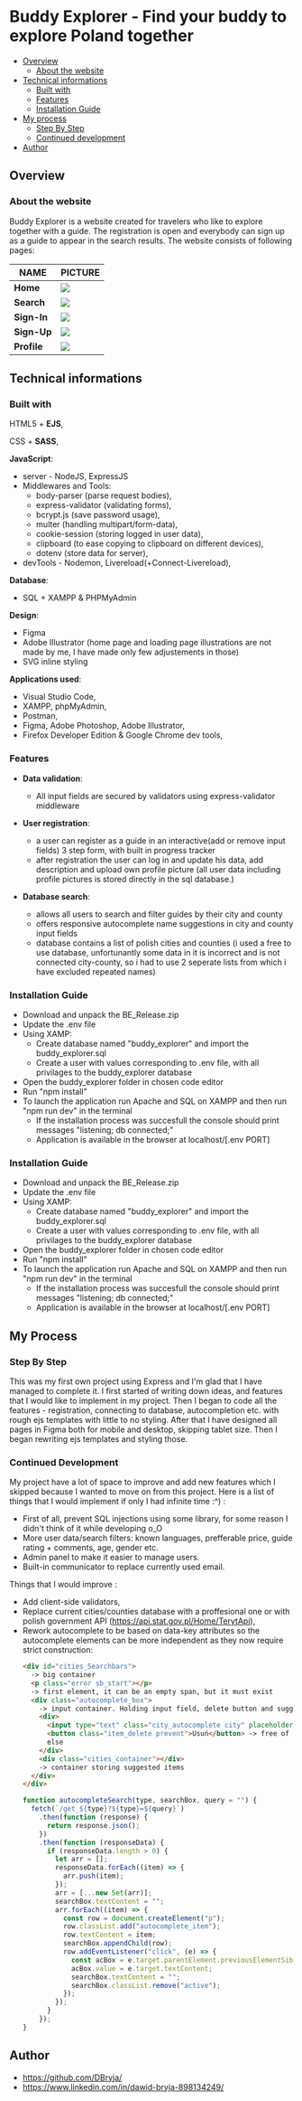 # Buddy Explorer - Find your buddy to explore Poland together

- [Overview](#overview)
  - [About the website](#about-the-website)
- [Technical informations](#technical-informations)
  - [Built with](#built-with)
  - [Features](#features)
  - [Installation Guide](#installation-guide)
- [My process](#my-process)
  - [Step By Step](#step-by-step)
  - [Continued development](#continued-development)
- [Author](#author)

## Overview

### About the website

Buddy Explorer is a website created for travelers who like to explore together with a guide.
The registration is open and everybody can sign up as a guide to appear in the search results.
The website consists of following pages:

| NAME        | PICTURE                          |
| ----------- | -------------------------------- |
| **Home**    | ![](./readme_files/homepage.png) |
| **Search**  | ![](./readme_files/search.png)   |
| **Sign-In** | ![](./readme_files/signin.png)   |
| **Sign-Up** | ![](./readme_files/signup.png)   |
| **Profile** | ![](./readme_files/profile.png)  |

## Technical informations

### Built with

HTML5 + **EJS**,

CSS + **SASS**,

**JavaScript**:

- server - NodeJS, ExpressJS
- Middlewares and Tools:
  - body-parser (parse request bodies),
  - express-validator (validating forms),
  - bcrypt.js (save password usage),
  - multer (handling multipart/form-data),
  - cookie-session (storing logged in user data),
  - clipboard (to ease copying to clipboard on different devices),
  - dotenv (store data for server),
- devTools - Nodemon, Livereload(+Connect-Livereload),

**Database**:

- SQL + XAMPP & PHPMyAdmin

**Design**:

- Figma
- Adobe Illustrator (home page and loading page illustrations are not made by me, I have made only few adjustements in those)
- SVG inline styling

**Applications used**:

- Visual Studio Code,
- XAMPP, phpMyAdmin,
- Postman,
- Figma, Adobe Photoshop, Adobe Illustrator,
- Firefox Developer Edition & Google Chrome dev tools,

### Features

- **Data validation**:

  - All input fields are secured by validators using express-validator middleware

- **User registration**:
  - a user can register as a guide in an interactive(add or remove input fields) 3 step form, with built in progress tracker
  - after registration the user can log in and update his data, add description and upload own profile picture (all user data including profile pictures is stored directly in the sql database.)
- **Database search**:
  - allows all users to search and filter guides by their city and county
  - offers responsive autocomplete name suggestions in city and county input fields
  - database contains a list of polish cities and counties (i used a free to use database, unfortunantly some data in it is incorrect and is not connected city-county, so i had to use 2 seperate lists from which i have excluded repeated names)

### Installation Guide

- Download and unpack the BE_Release.zip
- Update the .env file
- Using XAMP:
  - Create database named "buddy_explorer" and import the buddy_explorer.sql
  - Create a user with values corresponding to .env file, with all privilages to the buddy_explorer database
- Open the buddy_explorer folder in chosen code editor
- Run "npm install"
- To launch the application run Apache and SQL on XAMPP and then run "npm run dev" in the terminal
  - If the installation process was succesfull the console should print messages "listening; db connected;"
  - Application is available in the browser at localhost/[.env PORT]

### Installation Guide

- Download and unpack the BE_Release.zip
- Update the .env file
- Using XAMP:
  - Create database named "buddy_explorer" and import the buddy_explorer.sql
  - Create a user with values corresponding to .env file, with all privilages to the buddy_explorer database
- Open the buddy_explorer folder in chosen code editor
- Run "npm install"
- To launch the application run Apache and SQL on XAMPP and then run "npm run dev" in the terminal
  - If the installation process was succesfull the console should print messages "listening; db connected;"
  - Application is available in the browser at localhost/[.env PORT]

## My Process

### Step By Step

This was my first own project using Express and I'm glad that I have managed to complete it.
I first started of writing down ideas, and features that I would like to implement in my project.
Then I began to code all the features - registration, connecting to database, autocompletion etc. with rough ejs templates with little to no styling.
After that I have designed all pages in Figma both for mobile and desktop, skipping tablet size.
Then I began rewriting ejs templates and styling those.

### Continued Development

My project have a lot of space to improve and add new features which I skipped because I wanted to move on from this project.
Here is a list of things that I would implement if only I had infinite time :^) :
- First of all, prevent SQL injections using some library, for some reason I didn't think of it while developing o_O
- More user data/search filters: known languages, prefferable price, guide rating + comments, age, gender etc.
- Admin panel to make it easier to manage users.
- Built-in communicator to replace currently used email.

Things that I would improve :

- Add client-side validators,
- Replace current cities/counties database with a proffesional one or with polish government API (https://api.stat.gov.pl/Home/TerytApi),
- Rework autocomplete to be based on data-key attributes so the autocomplete elements can be more independent as they now require strict construction:
  ```html
  <div id="cities_Searchbars">
    -> big container
    <p class="error sb_start"></p>
    -> first element, it can be an empty span, but it must exist
    <div class="autocomplete_box">
      -> input container. Holding input field, delete button and suggestions container
      <div>
        <input type="text" class="city_autocomplete city" placeholder="city" name="city" autocomplete="off" />
        <button class="item_delete prevent">Usuń</button> -> free of choice element, may be a div, button or anything
        else
      </div>
      <div class="cities_container"></div>
      -> container storing suggested items
    </div>
  </div>
  ```
  ```js
  function autocompleteSearch(type, searchBox, query = "") {
    fetch(`/get_${type}?${type}=${query}`)
      .then(function (response) {
        return response.json();
      })
      .then(function (responseData) {
        if (responseData.length > 0) {
          let arr = [];
          responseData.forEach((item) => {
            arr.push(item);
          });
          arr = [...new Set(arr)];
          searchBox.textContent = "";
          arr.forEach((item) => {
            const row = document.createElement("p");
            row.classList.add("autocomplete_item");
            row.textContent = item;
            searchBox.appendChild(row);
            row.addEventListener("click", (e) => {
              const acBox = e.target.parentElement.previousElementSibling.previousElementSibling;
              acBox.value = e.target.textContent;
              searchBox.textContent = "";
              searchBox.classList.remove("active");
            });
          });
        }
      });
  }
  ```

## Author

- https://github.com/DBryja/
- https://www.linkedin.com/in/dawid-bryja-898134249/
